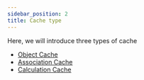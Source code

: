```yaml
---
sidebar_position: 2
title: Cache type
---
```


Here, we will introduce three types of cache

-   [Object Cache](./object)
-   [Association Cache](./association)
-   [Calculation Cache](./calculation)
